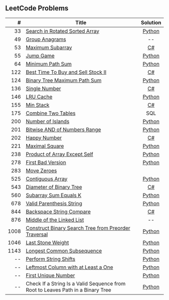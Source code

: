## LeetCode Problems

| # | Title | Solution | 
| ------: | ------ | :------: |
|33| [Search in Rotated Sorted Array](https://leetcode.com/problems/search-in-rotated-sorted-array/) | [Python](https://github.com/jmartinezcode/leetcode/blob/master/python/search_in_rotated_sorted_array.py)
|49| [Group Anagrams](https://leetcode.com/problems/group-anagrams)|--| 
|53| [Maximum Subarray](https://leetcode.com/problems/maximum-subarray)| [C#](https://github.com/jmartinezcode/leetcode/blob/master/csharp/Maximum%20Subarray.cs) |
|55| [Jump Game](https://leetcode.com/problems/jump-game/) | [Python](https://github.com/jmartinezcode/leetcode/blob/master/python/jump_game.py)
|64| [Minimum Path Sum](https://leetcode.com/problems/minimum-path-sum/) | [Python]()
|122| [Best Time To Buy and Sell Stock II](https://leetcode.com/problems/best-time-to-buy-and-sell-stock-ii) | [C#](https://github.com/jmartinezcode/leetcode/blob/master/csharp/Best%20Time%20to%20Buy%20and%20Sell%20Stock%20II.cs)|
|124| [Binary Tree Maximum Path Sum](https://leetcode.com/problems/binary-tree-maximum-path-sum/) | [Python](https://github.com/jmartinezcode/leetcode/blob/master/python/binary_tree_maximum_path_sum.py)
|136| [Single Number](https://leetcode.com/problems/single-number) | [C#](https://github.com/jmartinezcode/leetcode/blob/master/csharp/Single%20Number.cs)
|146| [LRU Cache](https://leetcode.com/problems/lru-cache/) | [Python](https://github.com/jmartinezcode/leetcode/blob/master/python/lru_cache.py)
|155| [Min Stack](https://leetcode.com/problems/min-stack/) | [C#](https://github.com/jmartinezcode/leetcode/blob/master/csharp/Min%20Stack.cs)
|175| [Combine Two Tables](https://leetcode.com/problems/combine-two-tables) | SQL|
|200| [Number of Islands](https://leetcode.com/problems/number-of-islands/) | [Python](https://github.com/jmartinezcode/leetcode/blob/master/python/number_of_islands.py)
|201| [Bitwise AND of Numbers Range](https://leetcode.com/problems/bitwise-and-of-numbers-range/) | [Python](https://github.com/jmartinezcode/leetcode/blob/master/python/bitwise_and_of_numbers_range.py)
|202| [Happy Number](https://leetcode.com/problems/happy-number) | [C#](https://github.com/jmartinezcode/leetcode/blob/master/csharp/Happy%20Number.cs) |
|221| [Maximal Square](https://leetcode.com/problems/maximal-square/) | [Python](https://github.com/jmartinezcode/leetcode/blob/master/python/maximal_square.py)
|238| [Product of Array Except Self](https://leetcode.com/problems/product-of-array-except-self/) | [Python](https://github.com/jmartinezcode/leetcode/blob/master/python/product_of_array_except_self.py)
|278| [First Bad Version](https://leetcode.com/problems/first-bad-version/) | [Python](https://github.com/jmartinezcode/leetcode/blob/master/python/first_bad_version.py)
|283| [Move Zeroes](https://leetcode.com/problems/move-zeroes)
|525| [Contiguous Array](https://leetcode.com/problems/contiguous-array/) | [Python](https://github.com/jmartinezcode/leetcode/blob/master/python/contiguous_array.py) 
|543| [Diameter of Binary Tree](https://leetcode.com/problems/diameter-of-binary-tree/) | [C#](https://github.com/jmartinezcode/leetcode/blob/master/csharp/Diameter%20of%20Binary%20Tree.cs) |
|560| [Subarray Sum Equals K](https://leetcode.com/problems/subarray-sum-equals-k/) | [Python](https://github.com/jmartinezcode/leetcode/blob/master/python/subarray_sum_equals_k.py)
|678| [Valid Parenthesis String](https://leetcode.com/problems/valid-parenthesis-string/) | [Python](https://github.com/jmartinezcode/leetcode/blob/master/python/valid_parenthesis_string.py) |
|844| [Backspace String Compare](https://leetcode.com/problems/backspace-string-compare/) | [C#](https://github.com/jmartinezcode/leetcode/blob/master/csharp/Backspace%20String%20Compare.cs) |
|876| [Middle of the Linked List](https://leetcode.com/problems/middle-of-the-linked-list)|--|
|1008| [Construct Binary Search Tree from Preorder Traversal](https://leetcode.com/problems/construct-binary-search-tree-from-preorder-traversal/) | [Python](https://github.com/jmartinezcode/leetcode/blob/master/python/contstruct_bst_from_preorder_traversal.py)
|1046| [Last Stone Weight](https://leetcode.com/problems/last-stone-weight/) | [Python](https://github.com/jmartinezcode/leetcode/blob/master/python/last_stone_weight.py)
|1143| [Longest Common Subsequence](https://leetcode.com/problems/longest-common-subsequence/) | [Python](https://github.com/jmartinezcode/leetcode/blob/master/python/longest_common_subsequence.py)
|--| [Perform String Shifts]() | [Python](https://github.com/jmartinezcode/leetcode/blob/master/python/perform_string_shifts.py)
|--| [Leftmost Column with at Least a One]() | [Python](https://github.com/jmartinezcode/leetcode/blob/master/python/leftmost_column_with_at_least_a_one.py)
|--| [First Unique Number]() | [Python](https://github.com/jmartinezcode/leetcode/blob/master/python/first_unique_number.py)
|--| Check If a String Is a Valid Sequence from Root to Leaves Path in a Binary Tree | [Python](https://github.com/jmartinezcode/leetcode/blob/master/python/valid_sequence_binary_tree.py)